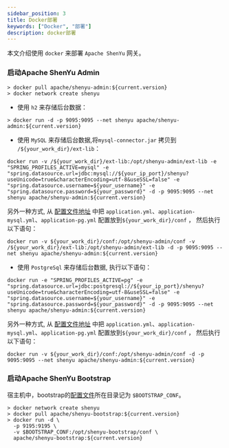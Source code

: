 ```yaml
---
sidebar_position: 3
title: Docker部署
keywords: ["Docker", "部署"]
description: docker部署
---
```


本文介绍使用 `docker` 来部署 `Apache ShenYu` 网关。

### 启动Apache ShenYu Admin

```
> docker pull apache/shenyu-admin:${current.version}
> docker network create shenyu
```

* 使用 `h2` 来存储后台数据：

```
> docker run -d -p 9095:9095 --net shenyu apache/shenyu-admin:${current.version}
```

* 使用 `MySQL` 来存储后台数据,将`mysql-connector.jar` 拷贝到 `/${your_work_dir}/ext-lib`：

```
docker run -v /${your_work_dir}/ext-lib:/opt/shenyu-admin/ext-lib -e "SPRING_PROFILES_ACTIVE=mysql" -e "spring.datasource.url=jdbc:mysql://${your_ip_port}/shenyu?useUnicode=true&characterEncoding=utf-8&useSSL=false" -e "spring.datasource.username=${your_username}" -e "spring.datasource.password=${your_password}" -d -p 9095:9095 --net shenyu apache/shenyu-admin:${current.version}
```

另外一种方式, 从 [配置文件地址](https://github.com/apache/incubator-shenyu/blob/master/shenyu-admin/src/main/resources/) 中把 `application.yml`、`application-mysql.yml`、`application-pg.yml` 配置放到`${your_work_dir}/conf` ， 然后执行以下语句：

```          
docker run -v ${your_work_dir}/conf:/opt/shenyu-admin/conf -v /${your_work_dir}/ext-lib:/opt/shenyu-admin/ext-lib -d -p 9095:9095 --net shenyu apache/shenyu-admin:${current.version}
```

* 使用 `PostgreSql` 来存储后台数据, 执行以下语句：

```
docker run -e "SPRING_PROFILES_ACTIVE=pg" -e "spring.datasource.url=jdbc:postgresql://${your_ip_port}/shenyu?useUnicode=true&characterEncoding=utf-8&useSSL=false" -e "spring.datasource.username=${your_username}" -e "spring.datasource.password=${your_password}" -d -p 9095:9095 --net shenyu apache/shenyu-admin:${current.version}
```

另外一种方式, 从 [配置文件地址](https://github.com/apache/incubator-shenyu/blob/master/shenyu-admin/src/main/resources/) 中把 `application.yml`、`application-mysql.yml`、`application-pg.yml` 配置放到`${your_work_dir}/conf` ， 然后执行以下语句：

```
docker run -v ${your_work_dir}/conf:/opt/shenyu-admin/conf -d -p 9095:9095 --net shenyu apache/shenyu-admin:${current.version}
```

### 启动Apache ShenYu Bootstrap

宿主机中，bootstrap的[配置文件](https://github.com/apache/incubator-shenyu/tree/master/shenyu-bootstrap/src/main/resources)所在目录记为 `$BOOTSTRAP_CONF`。

```shell
> docker network create shenyu
> docker pull apache/shenyu-bootstrap:${current.version}
> docker run -d \
  -p 9195:9195 \
  -v $BOOTSTRAP_CONF:/opt/shenyu-bootstrap/conf \
  apache/shenyu-bootstrap:${current.version}
```
